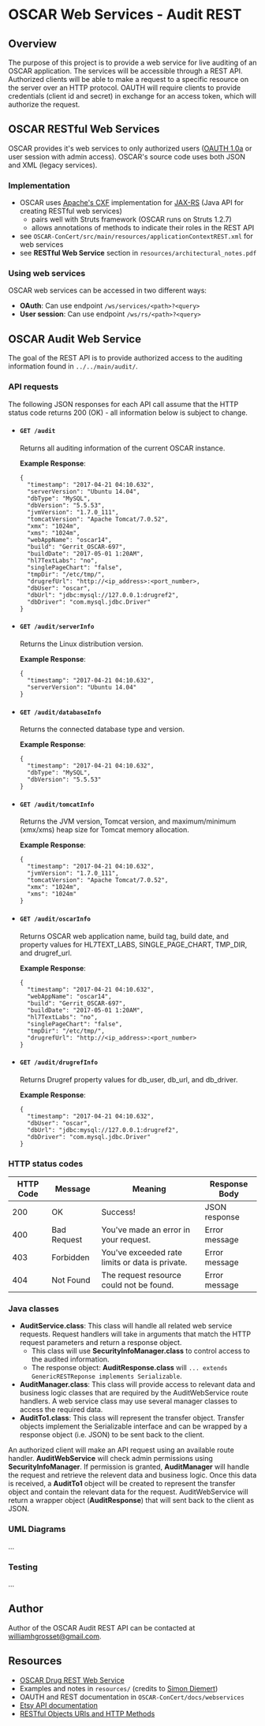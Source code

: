 # OSCAR Web Services - Audit REST
## Overview
The purpose of this project is to provide a web service for live auditing of an OSCAR application. The services will be accessible through a REST API. Authorized clients will be able to make a request to a specific resource on the server over an HTTP protocol. OAUTH will require clients to provide credentials (client id and secret) in exchange for an access token, which will authorize the request.

## OSCAR RESTful Web Services
OSCAR provides it's web services to only authorized users ([OAUTH 1.0a](https://oauth.net/core/1.0a/) or user session with admin access). OSCAR's source code uses both JSON and XML (legacy services).

### Implementation
+ OSCAR uses [Apache's CXF](https://en.wikipedia.org/wiki/Apache_CXF) implementation for [JAX-RS](https://en.wikipedia.org/wiki/Java_API_for_XML_Web_Services) (Java API for creating RESTful web services)
    - pairs well with Struts framework (OSCAR runs on Struts 1.2.7)
    - allows annotations of methods to indicate their roles in the REST API
+ see ```OSCAR-ConCert/src/main/resources/applicationContextREST.xml``` for web services
+ see **RESTful Web Service** section in ```resources/architectural_notes.pdf```

### Using web services
OSCAR web services can be accessed in two different ways:
+ **OAuth**: Can use endpoint ```/ws/services/<path>?<query>```
+ **User session**: Can use endpoint ```/ws/rs/<path>?<query>```

## OSCAR Audit Web Service
The goal of the REST API is to provide authorized access to the auditing information found in ```../../main/audit/```.

### API requests
The following JSON responses for each API call assume that the HTTP status code returns 200 (OK) - all information below is subject to change.
+ #### ```GET /audit```

  Returns all auditing information of the current OSCAR instance.

  **Example Response**:
  ```
  {
    "timestamp": "2017-04-21 04:10.632",
    "serverVersion": "Ubuntu 14.04",
    "dbType": "MySQL",
    "dbVersion": "5.5.53",
    "jvmVersion": "1.7.0_111",
    "tomcatVersion": "Apache Tomcat/7.0.52",
    "xmx": "1024m",
    "xms": "1024m",
    "webAppName": "oscar14",
    "build": "Gerrit_OSCAR-697",
    "buildDate": "2017-05-01 1:20AM",
    "hl7TextLabs": "no",
    "singlePageChart": "false",
    "tmpDir": "/etc/tmp/",
    "drugrefUrl": "http://<ip_address>:<port_number>,
    "dbUser": "oscar",
    "dbUrl": "jdbc:mysql://127.0.0.1:drugref2",
    "dbDriver": "com.mysql.jdbc.Driver"
  }
  ```
+ #### ```GET /audit/serverInfo```

  Returns the Linux distribution version.  
  
  **Example Response**:
  ```
  {
    "timestamp": "2017-04-21 04:10.632",
    "serverVersion": "Ubuntu 14.04"
  }
  ```
+ #### ```GET /audit/databaseInfo```

  Returns the connected database type and version.  
  
  **Example Response**:
  ```
  {
    "timestamp": "2017-04-21 04:10.632",
    "dbType": "MySQL",
    "dbVersion": "5.5.53"
  }
  ```
+ #### ```GET /audit/tomcatInfo```

  Returns the JVM version, Tomcat version, and maximum/minimum (xmx/xms) heap size for Tomcat memory allocation.  
  
  **Example Response**:
  ```
  {
    "timestamp": "2017-04-21 04:10.632",
    "jvmVersion": "1.7.0_111",
    "tomcatVersion": "Apache Tomcat/7.0.52",
    "xmx": "1024m",
    "xms": "1024m"
  }
  ```
+ #### ```GET /audit/oscarInfo```

  Returns OSCAR web application name, build tag, build date, and property values for HL7TEXT_LABS, SINGLE_PAGE_CHART, TMP_DIR, and drugref_url. 
  
  **Example Response**:
  ```
  {
    "timestamp": "2017-04-21 04:10.632",
    "webAppName": "oscar14",
    "build": "Gerrit_OSCAR-697",
    "buildDate": "2017-05-01 1:20AM",
    "hl7TextLabs": "no",
    "singlePageChart": "false",
    "tmpDir": "/etc/tmp/",
    "drugrefUrl": "http://<ip_address>:<port_number>
  }
  ```
+ #### ```GET /audit/drugrefInfo```

  Returns Drugref property values for db_user, db_url, and db_driver.
  
  **Example Response**:
  ```
  {
    "timestamp": "2017-04-21 04:10.632",
    "dbUser": "oscar",
    "dbUrl": "jdbc:mysql://127.0.0.1:drugref2",
    "dbDriver": "com.mysql.jdbc.Driver"
  }
  ```

### HTTP status codes
| HTTP Code | Message            | Meaning                                         | Response Body                         |
| --------- | ------------------ | ----------------------------------------------- | ------------------------------------- |
| 200       | OK                 | Success!                                        | JSON response                         |
| 400       | Bad Request        | You've made an error in your request.           | Error message                         |
| 403       | Forbidden          | You've exceeded rate limits or data is private. | Error message                         |
| 404       | Not Found          | The request resource could not be found.        | Error message                         |

### Java classes
+ **AuditService.class**: This class will handle all related web service requests. Request handlers will take in arguments that match the HTTP request parameters and return a response object.
    - This class will use **SecurityInfoManager.class** to control access to the audited information.
    - The response object: **AuditResponse.class** will ```... extends GenericRESTReponse implements Serializable```.
+ **AuditManager.class**: This class will provide access to relevant data and business logic classes that are required by the AuditWebService route handlers. A web service class may use several manager classes to access the required data.
+ **AuditTo1.class**: This class will represent the transfer object. Transfer objects implement the Serializable interface and can be wrapped by a response object (i.e. JSON) to be sent back to the client.

An authorized client will make an API request using an available route handler. **AuditWebService** will check admin permissions using **SecurityInfoManager**. If permission is granted, **AuditManager** will handle the request and retrieve the relevent data and business logic. Once this data is received, a **AuditTo1** object will be created to represent the transfer object and contain the relevant data for the request. AuditWebService will return a wrapper object (**AuditResponse**) that will sent back to the client as JSON.

### UML Diagrams
...

### Testing
...

## Author
Author of the OSCAR Audit REST API can be contacted at williamhgrosset@gmail.com.

## Resources
+ [OSCAR Drug REST Web Service](https://github.com/williamgrosset/OSCAR-ConCert/commit/4964b70cf4963b44cc3d2feba17d5e9b7df159a5)
+ Examples and notes in ```resources/``` (credits to [Simon Diemert](https://github.com/sdiemert))
+ OAUTH and REST documentation in ```OSCAR-ConCert/docs/webservices```
+ [Etsy API documentation](https://etsy.com/developers/documentation/getting_started/api_basics)
+ [RESTful Objects URIs and HTTP Methods](https://youtube.com/watch?v=grXnAMIQ_1Q)
